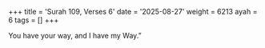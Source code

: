 +++
title = 'Surah 109, Verses 6'
date = '2025-08-27'
weight = 6213
ayah = 6
tags = []
+++

You have your way, and I have my Way.”